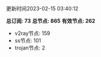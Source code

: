 更新时间2023-02-15 03:40:12

**总订阅: 73**
**总节点: 865**
**有效节点: 262**
- v2ray节点: 159
- ss节点: 101
- trojan节点: 2
